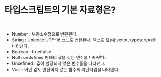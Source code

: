 # 타입스크립트의 기본 자료형은?

<br>

- Number : 부동소수점으로 변환된다.
- String : Unicode UTF-16 코드로 변환된다. 텍스트 값(예:script, typescript)을 나타낸다.
- Boolean : true/false
- Null : undefined 형태의 값을 갖는 변수를 나타낸다.
- Undefined : 값이 할당되지 않은 변수들을 나타낸다.
- Void : 어떤 값도 반환하지 않는 함수의 리턴타입을 나타낸다.
